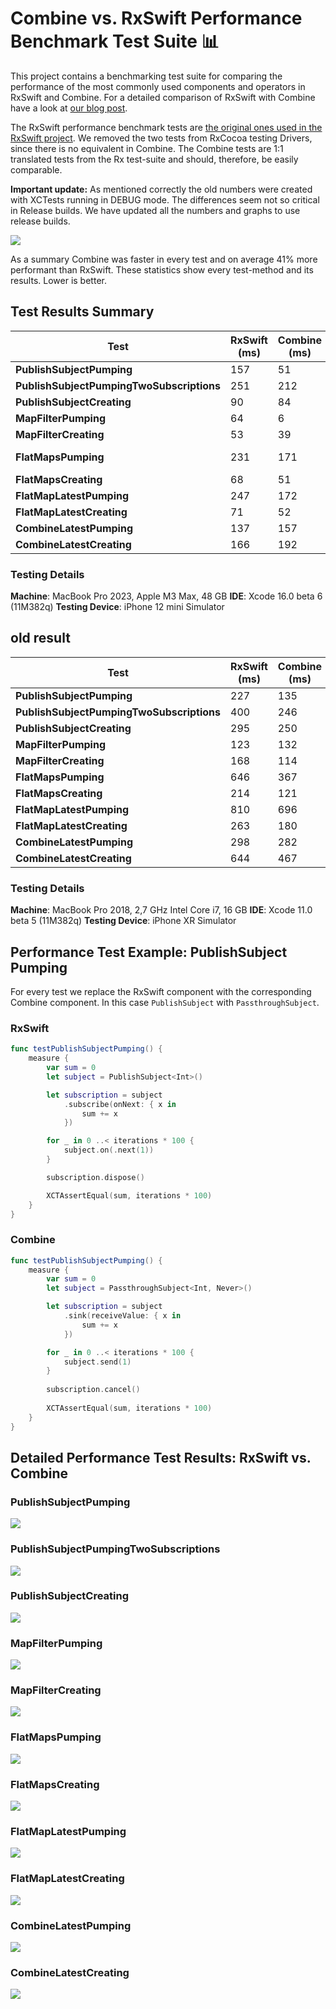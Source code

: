# Combine vs. RxSwift Performance Benchmark Test Suite 📊
This project contains a benchmarking test suite for comparing the performance of the most commonly used components and operators in RxSwift and Combine. For a detailed comparison of RxSwift with Combine have a look at [our blog post](https://quickbirdstudios.com/blog/?p=831).

The RxSwift performance benchmark tests are [the original ones used in the RxSwift project](https://github.com/ReactiveX/RxSwift/blob/master/Tests/Benchmarks/Benchmarks.swift). We removed the two tests from RxCocoa testing Drivers, since there is no equivalent in Combine. The Combine tests are 1:1 translated tests from the Rx test-suite and should, therefore, be easily comparable.

**Important update:** As mentioned correctly the old numbers were created with XCTests running in DEBUG mode. The differences seem not so critical in Release builds. We have updated all the numbers and graphs to use release builds.

![](https://quickbirdstudios.com/files/benchmarks/all_release.png)

As a summary Combine was faster in every test and on average 41% more performant than RxSwift. These statistics show every test-method and its results. Lower is better.

## Test Results Summary

**Test** | **RxSwift (ms)** | **Combine (ms)** | **RxSwiftUnfair (ms)** | **RxSwiftAwait (ms)**
--- | --- | --- | --- | --- 
**PublishSubjectPumping** | 157 | 51 | 142
**PublishSubjectPumpingTwoSubscriptions** | 251 | 212 | 232
**PublishSubjectCreating** | 90 | 84 | 102
**MapFilterPumping** | 64 | 6 | 
**MapFilterCreating** | 53 | 39 | 
**FlatMapsPumping** | 231 | 171 | 231 (229, 155, 228)
**FlatMapsCreating** | 68 | 51 | 81 
**FlatMapLatestPumping** | 247 | 172 | 315
**FlatMapLatestCreating** | 71 | 52 | 93
**CombineLatestPumping** | 137 | 157 | 173
**CombineLatestCreating** | 166 | 192 | 221

### Testing Details
**Machine**: MacBook Pro 2023, Apple M3 Max, 48 GB
**IDE**: Xcode 16.0 beta 6 (11M382q)
**Testing Device**: iPhone 12 mini Simulator

## old result

**Test** | **RxSwift (ms)** | **Combine (ms)** | **Factor**
--- | --- | --- | ---
**PublishSubjectPumping** | 227 | 135 | 168%
**PublishSubjectPumpingTwoSubscriptions** | 400 | 246 | 163%
**PublishSubjectCreating** | 295 | 250 | 118%
**MapFilterPumping** | 123 | 132 | 93%
**MapFilterCreating** |168 | 114 | 147%
**FlatMapsPumping** | 646 | 367 | 176%
**FlatMapsCreating** | 214 | 121 | 177%
**FlatMapLatestPumping** | 810 | 696 | 116%
**FlatMapLatestCreating** | 263 | 180 | 146%
**CombineLatestPumping** | 298 | 282 | 106%
**CombineLatestCreating** | 644 | 467 | 138%

### Testing Details
**Machine**: MacBook Pro 2018, 2,7 GHz Intel Core i7, 16 GB
**IDE**: Xcode 11.0 beta 5 (11M382q)
**Testing Device**: iPhone XR Simulator

## Performance Test Example: PublishSubject Pumping

For every test we replace the RxSwift component with the corresponding Combine component. In this case `PublishSubject` with `PassthroughSubject`.

### RxSwift
```swift
func testPublishSubjectPumping() {
    measure {
        var sum = 0
        let subject = PublishSubject<Int>()

        let subscription = subject
            .subscribe(onNext: { x in
                sum += x
            })

        for _ in 0 ..< iterations * 100 {
            subject.on(.next(1))
        }

        subscription.dispose()

        XCTAssertEqual(sum, iterations * 100)
    }
}
```

### Combine
```swift
func testPublishSubjectPumping() {
    measure {
        var sum = 0
        let subject = PassthroughSubject<Int, Never>()

        let subscription = subject
            .sink(receiveValue: { x in
                sum += x
            })

        for _ in 0 ..< iterations * 100 {
            subject.send(1)
        }
        
        subscription.cancel()
        
        XCTAssertEqual(sum, iterations * 100)
    }
}
```

## Detailed Performance Test Results: RxSwift vs. Combine

### PublishSubjectPumping 

![](https://quickbirdstudios.com/files/benchmarks/1_release.png)

### PublishSubjectPumpingTwoSubscriptions

![](https://quickbirdstudios.com/files/benchmarks/2_release.png)

### PublishSubjectCreating

![](https://quickbirdstudios.com/files/benchmarks/3_release.png)

### MapFilterPumping

![](https://quickbirdstudios.com/files/benchmarks/4_release.png)

### MapFilterCreating

![](https://quickbirdstudios.com/files/benchmarks/5_release.png)

### FlatMapsPumping

![](https://quickbirdstudios.com/files/benchmarks/6_release.png)

### FlatMapsCreating

![](https://quickbirdstudios.com/files/benchmarks/7_release.png)

### FlatMapLatestPumping

![](https://quickbirdstudios.com/files/benchmarks/8_release.png)

### FlatMapLatestCreating

![](https://quickbirdstudios.com/files/benchmarks/9_release.png)

### CombineLatestPumping

![](https://quickbirdstudios.com/files/benchmarks/10_release.png)

### CombineLatestCreating

![](https://quickbirdstudios.com/files/benchmarks/11_release.png)


